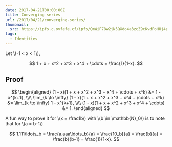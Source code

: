 ```yaml
---
date: 2017-04-21T00:00:00Z
title: Converging series
url: /2017/04/21/converging-series/
thumbnail:
  src: https://ipfs.c.ovfefe.cf/ipfs/QmWiF78w2jN5QXdo4a3zcZ9cKvdPoHUj4pTLpxg3xP3KBP
tags:
  - Identities
---
```


Let \\(-1 < x < 1\\),

$$
1 + x + x^2 + x^3 + x^4 + \cdots = \frac{1}{1-x}.
$$

<!--more-->
## Proof

$$
\begin{aligned}
(1 - x)(1 + x + x^2 + x^3 + x^4 + \cdots + x^k) &= 1 - x^{k+1}, 
\\\\ \lim_{k \to \infty} (1 - x)(1 + x + x^2 + x^3 + x^4 + \cdots + x^k) &= \lim_{k \to \infty} 1 - x^{k+1}, 
\\\\ (1 - x)(1 + x + x^2 + x^3 + x^4 + \cdots) &= 1.
\end{aligned}
$$

A fun way to prove it for \\(x = \frac1b\\) with \\(b \in \mathbb{N}_0\\) is to note that for \\(a = b-1\\)

$$
1.111\ldots_b = \frac{a.aaa\ldots_b}{a} = \frac{10_b}{a} = \frac{b}{a} = \frac{b}{b-1} = \frac{1}{1-x}.
$$

